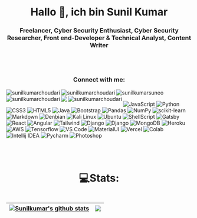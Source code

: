 <h1 align="center">Hallo 👋, ich bin Sunil Kumar</h1>
<h3 align="center">Freelancer, Cyber Security Enthusiast, Cyber Security Researcher, Front end-Developer & Technical Analyst, Content Writer</h3>
<br>
<br>
<h3 align="center">Connect with me:</h3>
<div align="center" dir="center">

<a href="http://infoskc.tech" target="_blank"> <img align="left" src="https://img.shields.io/badge/website-000000?style=for-the-badge&logo=About.me&logoColor=white" alt="sunilkumarchoudari"/></a>

<a href="https://codepen.io/sunilkumarchoudari" target="_blank"><img align="left" src="https://img.shields.io/badge/Codepen-000000?style=for-the-badge&logo=codepen&logoColor=white" alt="sunilkumarchoudari"/></a>

<a href="https://twitter.com/sunilkumarsuneo" target="_blank"><img align="left" src="https://img.shields.io/badge/Twitter-1DA1F2?style=for-the-badge&logo=twitter&logoColor=white" alt="sunilkumarsuneo"/></a>

<a href="https://linkedin.com/in/sunilkumarchoudari" target="_blank"><img align="left" src="https://img.shields.io/badge/LinkedIn-0077B5?style=for-the-badge&logo=linkedin&logoColor=whit" alt="sunilkumarchoudari"/></a>

<a href="https://medium.com/@sunilkumarchoudari" target="_blank"><img align="left" src="https://img.shields.io/badge/Medium-12100E?style=for-the-badge&logo=medium&logoColor=white"/></a>

<a href="https://stackoverflow.com/users/19458013/sunil-kumar-choudari" target="_blank"><img align="left" src="https://img.shields.io/badge/Stack_Overflow-FE7A16?style=for-the-badge&logo=stack-overflow&logoColor=white" alt="sunilkumarchoudari"/></a>



</div>
<br>

![JavaScript](https://img.shields.io/badge/javascript-%23323330.svg?style=for-the-badge&logo=javascript&logoColor=%23F7DF1E) 
![Python](https://img.shields.io/badge/python-3670A0?style=for-the-badge&logo=python&logoColor=ffdd54) 
![CSS3](https://img.shields.io/badge/css3-%231572B6.svg?style=for-the-badge&logo=css3&logoColor=white) 
![HTML5](https://img.shields.io/badge/html5-%23E34F26.svg?style=for-the-badge&logo=html5&logoColor=white) 
![Java](https://img.shields.io/badge/java-%23ED8B00.svg?style=for-the-badge&logo=java&logoColor=white)
![Bootstrap](https://img.shields.io/badge/bootstrap-%23563D7C.svg?style=for-the-badge&logo=bootstrap&logoColor=white) 
![Pandas](https://img.shields.io/badge/pandas-%23150458.svg?style=for-the-badge&logo=pandas&logoColor=white) 
![NumPy](https://img.shields.io/badge/numpy-%23013243.svg?style=for-the-badge&logo=numpy&logoColor=white) 
![scikit-learn](https://img.shields.io/badge/scikit--learn-%23F7931E.svg?style=for-the-badge&logo=scikit-learn&logoColor=white)
![Markdown](https://img.shields.io/badge/markdown-%23000000.svg?style=for-the-badge&logo=markdown&logoColor=white) 
![Denbian](https://img.shields.io/badge/Debian-A81D33?style=for-the-badge&logo=debian&logoColor=white)
![Kali Linux](	https://img.shields.io/badge/Kali_Linux-557C94?style=for-the-badge&logo=kali-linux&logoColor=white)
![Ubuntu](https://img.shields.io/badge/Ubuntu-E95420?style=for-the-badge&logo=ubuntu&logoColor=white)
![ShellScript](https://img.shields.io/badge/Shell_Script-121011?style=for-the-badge&logo=gnu-bash&logoColor=white)
![Gatsby](https://img.shields.io/badge/Gatsby-663399?style=for-the-badge&logo=gatsby&logoColor=white)
![React](https://img.shields.io/badge/React-20232A?style=for-the-badge&logo=react&logoColor=61DAFB)
![Angular](https://img.shields.io/badge/Angular-DD0031?style=for-the-badge&logo=angular&logoColor=white)
![Tailwind](https://img.shields.io/badge/Tailwind_CSS-38B2AC?style=for-the-badge&logo=tailwind-css&logoColor=white)
![Django](https://img.shields.io/badge/Django-092E20?style=for-the-badge&logo=django&logoColor=white)
![Django](https://img.shields.io/badge/Flask-000000?style=for-the-badge&logo=flask&logoColor=white)
![MongoDB](https://img.shields.io/badge/MongoDB-4EA94B?style=for-the-badge&logo=mongodb&logoColor=white)
![Heroku](	https://img.shields.io/badge/Heroku-430098?style=for-the-badge&logo=heroku&logoColor=white)
![AWS](https://img.shields.io/badge/Amazon_AWS-232F3E?style=for-the-badge&logo=amazon-aws&logoColor=white)
![Tensorflow](https://img.shields.io/badge/TensorFlow-FF6F00?style=for-the-badge&logo=tensorflow&logoColor=white)
![VS Code](https://img.shields.io/badge/Visual_Studio_Code-0078D4?style=for-the-badge&logo=visual%20studio%20code&logoColor=whi)
![MaterialUI](https://img.shields.io/badge/Material--UI-0081CB?style=for-the-badge&logo=material-ui&logoColor=white)
![Vercel](https://img.shields.io/badge/Vercel-000000?style=for-the-badge&logo=vercel&logoColor=white)
![Colab](https://img.shields.io/badge/Colab-F9AB00?style=for-the-badge&logo=googlecolab&color=52525)
![Intellij IDEA](https://img.shields.io/badge/IntelliJ_IDEA-000000.svg?style=for-the-badge&logo=intellij-idea&logoColor=white)
![Pycharm](https://img.shields.io/badge/PyCharm-000000.svg?&style=for-the-badge&logo=PyCharm&logoColor=white)
![Photoshop](https://aleen42.github.io/badges/src/photoshop.svg)

<br>
<br>

<h1 align="center">💻Stats:<h1>


| <a href="https://github.com/sunilkumarchoudari"><img align="center" src="https://github-readme-stats.vercel.app/api?username=sunilkumarchoudari&show_icons=true&include_all_commits=true&theme=buefy&hide_border=true" alt="Sunilkumar's github stats" /></a> | <a href="https://github.com/sunilkumarchoudari"><img align="center" src="https://github-readme-stats.vercel.app/api/top-langs/?username=sunilkumarchoudari&layout=compact&theme=buefy&hide_border=true" /></a> |
| ------------- | ------------- |

